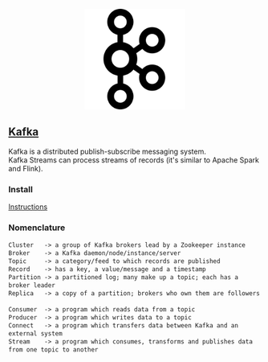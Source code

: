 <p align="center">
  <img width="200" src="images/kafka.png" alt="Kafka icon"></a>
</p>

## [Kafka](https://kafka.apache.org/)

Kafka is a distributed publish-subscribe messaging system.  
Kafka Streams can process streams of records (it's similar to Apache Spark and Flink).  

### Install

[Instructions](Docs/Quickstart)

### Nomenclature

```
Cluster   -> a group of Kafka brokers lead by a Zookeeper instance
Broker    -> a Kafka daemon/node/instance/server
Topic     -> a category/feed to which records are published
Record    -> has a key, a value/message and a timestamp
Partition -> a partitioned log; many make up a topic; each has a broker leader
Replica   -> a copy of a partition; brokers who own them are followers

Consumer  -> a program which reads data from a topic
Producer  -> a program which writes data to a topic
Connect   -> a program which transfers data between Kafka and an external system
Stream    -> a program which consumes, transforms and publishes data from one topic to another
```
